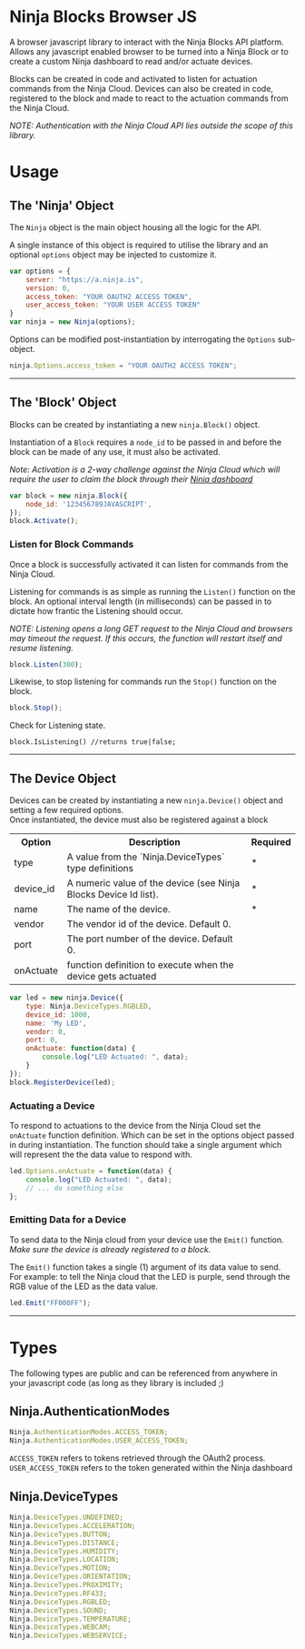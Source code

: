 Ninja Blocks Browser JS
===
A browser javascript library to interact with the Ninja Blocks API platform. Allows any javascript enabled browser to be turned into a Ninja Block or to create a custom Ninja dashboard to read and/or actuate devices.

Blocks can be created in code and activated to listen for actuation commands from the Ninja Cloud. Devices can also be created in code, registered to the block and made to react to the actuation commands from the Ninja Cloud.

*NOTE: Authentication with the Ninja Cloud API lies outside the scope of this library.*


Usage
===

## The 'Ninja' Object
The `Ninja` object is the main object housing all the logic for the API. 

A single instance of this object is required to utilise the library and an optional `options` object may be injected to customize it.

```javascript
var options = {
    server: "https://a.ninja.is",
    version: 0,
    access_token: "YOUR OAUTH2 ACCESS TOKEN",
    user_access_token: "YOUR USER ACCESS TOKEN"
}
var ninja = new Ninja(options);
```

Options can be modified post-instantiation by interrogating the `Options` sub-object.

```javascript
ninja.Options.access_token = "YOUR OAUTH2 ACCESS TOKEN";
```

---

## The 'Block' Object

Blocks can be created by instantiating a new `ninja.Block()` object.

Instantiation of a `Block` requires a `node_id` to be passed in and before the block can be made of any use, it must also be activated.

_Note: Activation is a 2-way challenge against the Ninja Cloud which will require the user to claim the block through their [Ninja dashboard](http://a.ninja.is)_

```javascript
var block = new ninja.Block({
    node_id: '123456789JAVASCRIPT',
});
block.Activate();
```


### Listen for Block Commands
Once a block is successfully activated it can listen for commands from the Ninja Cloud. 

Listening for commands is as simple as running the `Listen()` function on the block. An optional interval length (in milliseconds) can be passed in to dictate how frantic the Listening should occur.

_NOTE: Listening opens a long GET request to the Ninja Cloud and browsers may timeout the request. If this occurs, the function will restart itself and resume listening._

```javascript
block.Listen(300);
```



Likewise, to stop listening for commands run the `Stop()` function on the block.
```javascript
block.Stop();
```


Check for Listening state.
```
block.IsListening() //returns true|false;
```

---

## The Device Object
Devices can be created by instantiating a new `ninja.Device()` object and setting a few required options.  
Once instantiated, the device must also be registered against a block

<table>
    <tr>
        <th>Option</th>
        <th>Description</th>
        <th>Required</th>
    </tr>
    <tr>
        <td>type</td>
        <td>A value from the `Ninja.DeviceTypes` type definitions</td>
        <td>*</td>
    </tr>
    <tr>
        <td>device_id</td>
        <td>A numeric value of the device (see Ninja Blocks Device Id list). </td>
        <td>*</td>
    </tr>
    <tr>
        <td>name</td>
        <td>The name of the device.</td>
        <td>*</td>
    </tr>
    <tr>
        <td>vendor</td>
        <td>The vendor id of the device. Default 0.</td>
        <td></td>
    </tr>
    <tr>
        <td>port</td>
        <td>The port number of the device. Default 0.</td>
        <td></td>
    </tr>
    <tr>
        <td>onActuate</td>
        <td>function definition to execute when the device gets actuated</td>
        <td></td>
    </tr>
</table>


```javascript
var led = new ninja.Device({
    type: Ninja.DeviceTypes.RGBLED,
    device_id: 1000,
    name: 'My LED',
    vendor: 0,
    port: 0,
    onActuate: function(data) {
        console.log("LED Actuated: ", data);
    }
});
block.RegisterDevice(led);
```

### Actuating a Device
To respond to actuations to the device from the Ninja Cloud set the `onActuate` function definition. Which can be set in the options object passed in during instantiation. The function should take a single argument which will represent the the data value to respond with.

```javascript
led.Options.onActuate = function(data) {
    console.log("LED Actuated: ", data);
    // ... do something else
};
```


### Emitting Data for a Device
To send data to the Ninja cloud from your device use the `Emit()` function.  
_Make sure the device is already registered to a block._

The `Emit()` function takes a single (1) argument of its data value to send.  
For example: to tell the Ninja cloud that the LED is purple, send through the RGB value of the LED as the data value.
```javascript
led.Emit("FF000FF");
```

---

# Types
The following types are public and can be referenced from anywhere in your javascript code (as long as they library is included ;)

## Ninja.AuthenticationModes
```javascript
Ninja.AuthenticationModes.ACCESS_TOKEN;
Ninja.AuthenticationModes.USER_ACCESS_TOKEN;
```
`ACCESS_TOKEN` refers to tokens retrieved through the OAuth2 process.  
`USER_ACCESS_TOKEN` refers to the token generated within the Ninja dashboard


## Ninja.DeviceTypes
```javascript
Ninja.DeviceTypes.UNDEFINED;
Ninja.DeviceTypes.ACCELERATION;
Ninja.DeviceTypes.BUTTON;
Ninja.DeviceTypes.DISTANCE;
Ninja.DeviceTypes.HUMIDITY;
Ninja.DeviceTypes.LOCATION;
Ninja.DeviceTypes.MOTION;
Ninja.DeviceTypes.ORIENTATION;
Ninja.DeviceTypes.PROXIMITY;
Ninja.DeviceTypes.RF433;
Ninja.DeviceTypes.RGBLED;
Ninja.DeviceTypes.SOUND;
Ninja.DeviceTypes.TEMPERATURE;
Ninja.DeviceTypes.WEBCAM;
Ninja.DeviceTypes.WEBSERVICE;
```
